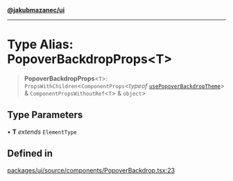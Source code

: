 [**@jakubmazanec/ui**](../README.md)

---

# Type Alias: PopoverBackdropProps\<T\>

> **PopoverBackdropProps**\<`T`\>: `PropsWithChildren`\<`ComponentProps`\<_typeof_
> [`usePopoverBackdropTheme`](../functions/usePopoverBackdropTheme.md)\> &
> `ComponentPropsWithoutRef`\<`T`\> & `object`\>

## Type Parameters

• **T** _extends_ `ElementType`

## Defined in

[packages/ui/source/components/PopoverBackdrop.tsx:23](https://github.com/jakubmazanec/tools/blob/a4967209f10f2b04ade958bd873ac46f1290cee7/packages/ui/source/components/PopoverBackdrop.tsx#L23)
